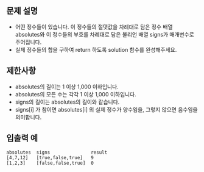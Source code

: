 문제 설명
--
- 어떤 정수들이 있습니다. 이 정수들의 절댓값을 차례대로 담은 정수 배열 absolutes와 이 정수들의 부호를 차례대로 담은 불리언 배열 signs가 매개변수로 주어집니다.
- 실제 정수들의 합을 구하여 return 하도록 solution 함수를 완성해주세요.

제한사항
--
- absolutes의 길이는 1 이상 1,000 이하입니다.
- absolutes의 모든 수는 각각 1 이상 1,000 이하입니다.
- signs의 길이는 absolutes의 길이와 같습니다.
- signs[i] 가 참이면 absolutes[i] 의 실제 정수가 양수임을, 그렇지 않으면 음수임을 의미합니다.

입출력 예
--
    absolutes  signs               result
    [4,7,12]   [true,false,true]   9
    [1,2,3]    [false,false,true]  0
